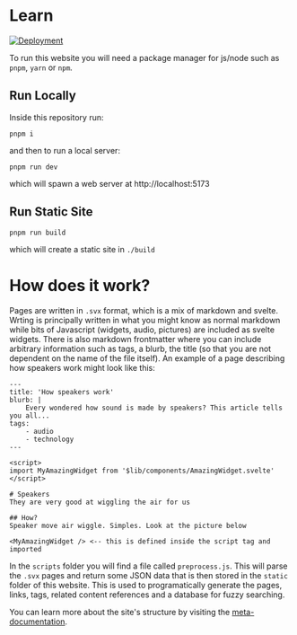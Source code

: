 # Learn

[![Deployment](https://github.com/flucoma/learn/actions/workflows/deploy.yml/badge.svg)](https://github.com/flucoma/learn/actions/workflows/deploy.yml)

To run this website you will need a package manager for js/node such as `pnpm`, `yarn` or `npm`.

## Run Locally

Inside this repository run:

`pnpm i`

and then to run a local server:

`pnpm run dev`

which will spawn a web server at http://localhost:5173

## Run Static Site

`pnpm run build`

which will create a static site in `./build`

# How does it work?

Pages are written in `.svx` format, which is a mix of markdown and svelte. Wrting is principally written in what you might know as normal markdown while bits of Javascript (widgets, audio, pictures) are included as svelte widgets. There is also markdown frontmatter where you can include arbitrary information such as tags, a blurb, the title (so that you are not dependent on the name of the file itself). An example of a page describing how speakers work might look like this:

```
---
title: 'How speakers work'
blurb: |
    Every wondered how sound is made by speakers? This article tells you all...
tags:
    - audio
    - technology
---

<script>
import MyAmazingWidget from '$lib/components/AmazingWidget.svelte'
</script>

# Speakers
They are very good at wiggling the air for us

## How?
Speaker move air wiggle. Simples. Look at the picture below

<MyAmazingWidget /> <-- this is defined inside the script tag and imported
```

In the `scripts` folder you will find a file called `preprocess.js`. This will parse the `.svx` pages and return some JSON data that is then stored in the `static` folder of this website. This is used to programatically generate the pages, links, tags, related content references and a database for fuzzy searching.

You can learn more about the site's structure by visiting the [meta-documentation](https://github.com/flucoma/meta-documentation).

